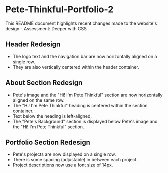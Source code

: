 
# Pete-Thinkful-Portfolio-2

This README document highlights recent changes made to the website's design - Assessment: Deeper with CSS

## Header Redesign

- The logo text and the navigation bar are now horizontally aligned on a single row.
- They are also vertically centered within the header container.

## About Section Redesign

- Pete's image and the "Hi! I'm Pete Thinkful" section are now horizontally aligned on the same row.
- The "Hi! I'm Pete Thinkful" heading is centered within the section container.
- Text below the heading is left-aligned.
- The "Pete's Background" section is displayed below Pete's image and the "Hi! I'm Pete Thinkful" section.

## Portfolio Section Redesign

- Pete's projects are now displayed on a single row.
- There is some spacing (adjustable) in between each project.
- Project descriptions now use a font size of 14px.
